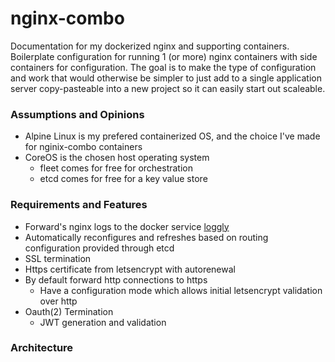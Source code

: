 # nginx-combo
Documentation for my dockerized nginx and supporting containers. Boilerplate configuration for running 1 (or more) nginx containers with side containers for configuration. The goal is to make the type of configuration and work that would otherwise be simpler to just add to a single application server copy-pasteable into a new project so it can easily start out scaleable.

### Assumptions and Opinions
* Alpine Linux is my prefered containerized OS, and the choice I've made for nginix-combo containers
* CoreOS is the chosen host operating system
  * fleet comes for free for orchestration
  * etcd comes for free for a key value store
### Requirements and Features
* Forward's nginx logs to the docker service [loggly](https://www.loggly.com/blog/top-5-docker-logging-methods-to-fit-your-container-deployment-strategy/)
* Automatically reconfigures and refreshes based on routing configuration provided through etcd
* SSL termination
* Https certificate from letsencrypt with autorenewal
* By default forward http connections to https
  * Have a configuration mode which allows initial letsencrypt validation over http
* Oauth(2) Termination
  * JWT generation and validation

### Architecture
